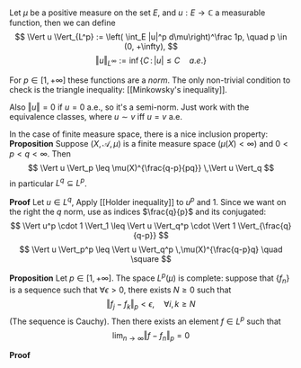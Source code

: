 Let $\mu$ be a positive measure on the set $E$, and $u : E \to \mathbb{C}$ a measurable function, then we can define
$$
\Vert u \Vert_{L^p} := \left( \int_E |u|^p d\mu\right)^\frac 1p, \quad p \in (0, +\infty),
$$
$$
\Vert u \Vert_{L^\infty} := \inf \{C \,:\, |u| \leq C\quad a.e.\}
$$


For $p \in [1,+\infty]$ these functions are a _norm_. The only non-trivial condition to check is the triangle inequality: [[Minkowsky's inequality]].

Also $\Vert u \Vert  = 0$ if $u = 0$ a.e., so it's a semi-norm. Just work with the equivalence classes, where $u \sim v$ iff $u=v$ a.e.

In the case of finite measure space, there is a nice inclusion property:
**Proposition** Suppose $(X,\mathcal{A}, \mu)$ is a finite measure space $(\mu(X) < \infty)$ and $0 < p < q < \infty$. Then
$$
\Vert u \Vert_p \leq \mu(X)^{\frac{q-p}{pq}} \,\Vert u \Vert_q
$$
in particular $L^q \subseteq L^p$.

**Proof** Let $u \in L^q$, Apply [[Holder inequality]] to $u^p$ and $1$. Since we want on the right the $q$ norm, use as  indices $\frac{q}{p}$ and its conjugated:
$$
\Vert u^p \cdot 1 \Vert_1 \leq \Vert u \Vert_q^p \cdot \Vert 1 \Vert_{\frac{q}{q-p}}
$$
$$
\Vert u \Vert_p^p \leq \Vert u \Vert_q^p \,\mu(X)^{\frac{q-p}q} \quad \square
$$


**Proposition** Let $p \in [1, +\infty]$. The space $L^p(\mu)$ is complete: suppose that $\{f_n\}$ is a sequence such that $\forall \epsilon > 0$, there exists $N \geq 0$ such that
$$
\Vert f_j - f_k \Vert_p < \epsilon, \quad \forall i,k \geq N
$$
(The sequence is Cauchy). Then there exists an element $f \in L^p$ such that
$$
\lim_{n\to\infty} \Vert f- f_n\Vert_p =0
$$

**Proof** 


